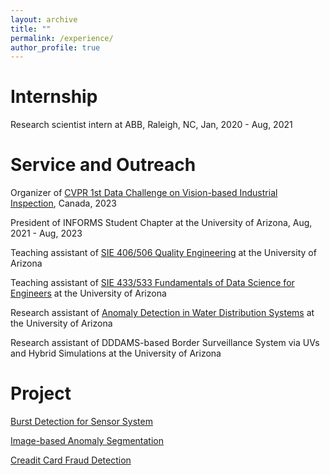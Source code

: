 ```yaml
---
layout: archive
title: ""
permalink: /experience/
author_profile: true
---
```


Internship
===
Research scientist intern at ABB, Raleigh, NC, Jan, 2020 - Aug, 2021


Service and Outreach
=== 
Organizer of [CVPR 1st Data Challenge on Vision-based Industrial Inspection](https://vision-based-industrial-inspection.github.io/cvpr-2023/),  Canada, 2023

President of INFORMS Student Chapter at the University of Arizona, Aug, 2021 - Aug, 2023

Teaching assistant of [SIE 406/506 Quality Engineering](https://sie.engineering.arizona.edu/sites/sie.engineering.arizona.edu/files/syllabus/SIE406-506_Syllabus_Liu_S21_2.pdf) at the University of Arizona


Teaching assistant of [SIE 433/533 Fundamentals of Data Science for Engineers](https://sie.engineering.arizona.edu/sites/sie.engineering.arizona.edu/files/syllabus/SIE-433-533-Syllabus-Fall-2019_0.pdf) at the University of Arizona


Research assistant of [Anomaly Detection in Water Distribution Systems](https://uawds.github.io) at the University of Arizona


Research assistant of DDDAMS-based Border Surveillance System via UVs and Hybrid Simulations at the University of Arizona

Project
=== 
[Burst Detection for Sensor System](https://github.com/yinwei-zhang/rnn-burst-detection)

[Image-based Anomaly Segmentation](https://github.com/yinwei-zhang/autoencoder-anomaly)

[Creadit Card Fraud Detection](https://github.com/yinwei-zhang/credit_card_fraud_detection)

